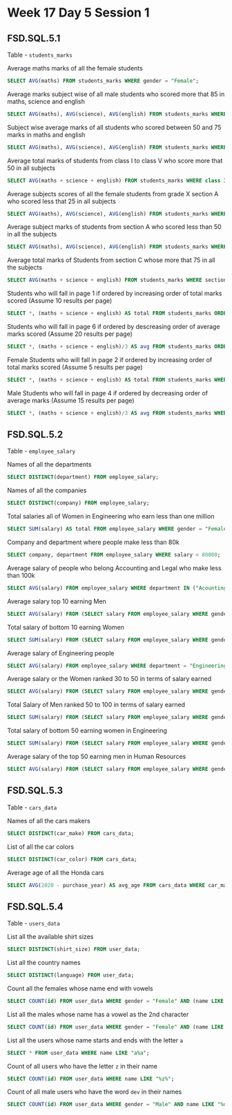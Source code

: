 # Week 17 Day 5 Session 1

## FSD.SQL.5.1

Table - `students_marks`

Average maths marks of all the female students

```sql
SELECT AVG(maths) FROM students_marks WHERE gender = "Female";
```

Average marks subject wise of all male students who scored more that 85 in maths, science and english

```sql
SELECT AVG(maths), AVG(science), AVG(english) FROM students_marks WHERE gender = "Male" AND (maths > 85 AND science > 85 AND english > 85);
```

Subject wise average marks of all students who scored between 50 and 75 marks in maths and english

```sql
SELECT AVG(maths), AVG(science), AVG(english) FROM students_marks WHERE (maths BETWEEN 50 AND 75) AND (english BETWEEN 50 AND 75);
```

Average total marks of students from class I to class V who score more that 50 in all subjects

```sql
SELECT AVG(maths + science + english) FROM students_marks WHERE class IN("I","II","III","IV","V") AND (maths > 50 AND science > 50 AND english > 50);
```

Average subjects scores of all the female students from grade X section A who scored less that 25 in all subjects

```sql
SELECT AVG(maths), AVG(science), AVG(english) FROM students_marks WHERE gender = "Female" AND class = "X" AND (maths < 25 AND science < 25 AND english < 25);
```

Average subject marks of students from section A who scored less than 50 in all the subjects

```sql
SELECT AVG(maths), AVG(science), AVG(english) FROM students_marks WHERE section = "A" AND (maths < 50 AND science < 50 AND english < 50);
```

Average total marks of Students from section C whose more that 75 in all the subjects

```sql
SELECT AVG(maths + science + english) FROM students_marks WHERE section = "C" AND (maths > 75 AND science > 75 AND english > 75);
```

Students who will fall in page 1 if ordered by increasing order of total marks scored (Assume 10 results per page)

```sql
SELECT *, (maths + science + english) AS total FROM students_marks ORDER BY total, id LIMIT 10;
```

Students who will fall in page 6 if ordered by descreasing order of average marks scored (Assume 20 results per page)

```sql
SELECT *, (maths + science + english)/3 AS avg FROM students_marks ORDER BY avg DESC, name LIMIT 100, 20;
```

Female Students who will fall in page 2 if ordered by increasing order of total marks scored (Assume 5 results per page)

```sql
SELECT *, (maths + science + english) AS total FROM students_marks WHERE gender = "Female" ORDER BY total LIMIT 5, 5;
```

Male Students who will fall in page 4 if ordered by decreasing order of average marks (Assume 15 results per page)

```sql
SELECT *, (maths + science + english)/3 AS avg FROM students_marks WHERE gender = "Male" ORDER BY avg DESC, name LIMIT 45, 15;
```

## FSD.SQL.5.2

Table - `employee_salary`

Names of all the departments

```sql
SELECT DISTINCT(department) FROM employee_salary;
```

Names of all the companies

```sql
SELECT DISTINCT(company) FROM employee_salary;
```

Total salaries all of Women in Engineering who earn less than one million

```sql
SELECT SUM(salary) AS total FROM employee_salary WHERE gender = "Female" AND department = "Engineering" AND salary < 1000000;
```

Company and department where people make less than 80k

```sql
SELECT company, department FROM employee_salary WHERE salary < 80000;
```

Average salary of people who belong Accounting and Legal who make less than 100k

```sql
SELECT AVG(salary) FROM employee_salary WHERE department IN ("Acounting", "Legal") AND salary < 100000;
```

Average salary top 10 earning Men

```sql
SELECT AVG(salary) FROM (SELECT salary FROM employee_salary WHERE gender = "Male" ORDER BY salary DESC LIMIT 10) AS avg_salary;
```

Total salary of bottom 10 earning Women

```sql
SELECT SUM(salary) FROM (SELECT salary FROM employee_salary WHERE gender = "Female" ORDER BY salary LIMIT 10) AS bottom_sum_salary;
```

Average salary of Engineering people

```sql
SELECT AVG(salary) FROM employee_salary WHERE department = "Engineering";
```

Average salary or the Women ranked 30 to 50 in terms of salary earned

```sql
SELECT AVG(salary) FROM (SELECT salary FROM employee_salary WHERE gender = "Female" ORDER BY salary DESC LIMIT 30, 20) AS avg_salary;
```

Total Salary of Men ranked 50 to 100 in terms of salary earned

```sql
SELECT SUM(salary) FROM (SELECT salary FROM employee_salary WHERE gender = "Male" ORDER BY salary DESC LIMIT 50, 50) AS total_salary;
```

Total salary of bottom 50 earning women in Engineering

```sql
SELECT SUM(salary) FROM (SELECT salary FROM employee_salary WHERE gender = "Female" ORDER BY salary LIMIT 50) AS total_salary;
```

Average salary of the top 50 earning men in Human Resources

```sql
SELECT AVG(salary) FROM (SELECT salary FROM employee_salary WHERE gender = "Male" AND department = "Human Resources" ORDER BY salary DESC LIMIT 50) AS avg_salary;
```

## FSD.SQL.5.3

Table - `cars_data`

Names of all the cars makers

```sql
SELECT DISTINCT(car_make) FROM cars_data;
```

List of all the car colors

```sql
SELECT DISTINCT(car_color) FROM cars_data;
```

Average age of all the Honda cars

```sql
SELECT AVG(2020 - purchase_year) AS avg_age FROM cars_data WHERE car_make = "Honda";
```

## FSD.SQL.5.4

Table - `users_data`

List all the available shirt sizes

```sql
SELECT DISTINCT(shirt_size) FROM user_data;
```

List all the country names

```sql
SELECT DISTINCT(language) FROM user_data;
```

Count all the females whose name end with vowels

```sql
SELECT COUNT(id) FROM user_data WHERE gender = "Female" AND (name LIKE "%a" OR name LIKE "%e" OR name LIKE "%i" OR name LIKE "%o" OR name LIKE "%u");
```

List all the males whose name has a vowel as the 2nd character

```sql
SELECT COUNT(id) FROM user_data WHERE gender = "Female" AND (name LIKE "_a%" OR name LIKE "_e%" OR name LIKE "_i%" OR name LIKE "_o%" OR name LIKE "_u%");
```

List all the users whose name starts and ends with the letter `a`

```sql
SELECT * FROM user_data WHERE name LIKE "a%a";
```

Count of all users who have the letter `z` in their name

```sql
SELECT COUNT(id) FROM user_data WHERE name LIKE "%z%";
```

Count of all male users who have the word `dev` in their names

```sql
SELECT COUNT(id) FROM user_data WHERE gender = "Male" AND name LIKE "%dev%";
```
